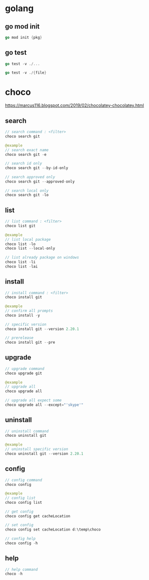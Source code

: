# golang
## go mod init
```go
go mod init {pkg}
```

## go test
```go
go test -v ./...
```
```go
go test -v ./{file}
```

# choco
https://marcus116.blogspot.com/2019/02/chocolatey-chocolatey.html

## search
```java
// search command : <filter>
choco search git 
 
@example 
// search exact name 
choco search git -e
 
// search id only
choco search git --by-id-only
 
// search approved only
choco search git --approved-only
 
// search local only 
choco search git -lo
```

## list
```java
// list command : <filter>
choco list git 
 
@example 
// list local package 
choco list -lo
choco list --local-only
 
// list already package on windows
choco list -li
choco list -lai
```

## install
```java
// install command : <filter>
choco install git 
 
@example 
// confirm all prompts
choco install -y
 
// specific version
choco install git --version 2.20.1
 
// prerelease
choco install git --pre
```

## upgrade
```java
// upgrade command 
choco upgrade git 
 
@example 
// upgrade all 
choco upgrade all
 
// upgrade all expect some
choco upgrade all --except="'skype'"
```

## uninstall
```java
// uninstall command 
choco uninstall git 
 
@example 
// uninstall specific version 
choco uninstall git --version 2.20.1
```

## config
```java
// config command 
choco config 
 
@example 
// config list 
choco config list  
 
// get config 
choco config get cacheLocation
 
// set config
choco config set cacheLocation d:\temp\choco
 
// config help
choco config -h
```

## help
```java
// help command 
choco -h 
```